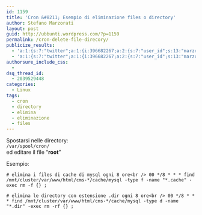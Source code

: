 ```yaml
---
id: 1159
title: 'Cron &#8211; Esempio di eliminazione files o directory'
author: Stefano Marzorati
layout: post
guid: http://ubbunti.wordpress.com/?p=1159
permalink: /cron-delete-file-direcory/
publicize_results:
  - 'a:1:{s:7:"twitter";a:1:{i:396682267;a:2:{s:7:"user_id";s:13:"marzorati_ste";s:7:"post_id";s:18:"187479829019500544";}}}'
  - 'a:1:{s:7:"twitter";a:1:{i:396682267;a:2:{s:7:"user_id";s:13:"marzorati_ste";s:7:"post_id";s:18:"187479829019500544";}}}'
authorsure_include_css:
  - 
dsq_thread_id:
  - 2039529448
categories:
  - Linux
tags:
  - cron
  - directory
  - elimina
  - eliminazione
  - files
---
```

Spostarsi nelle directory:  
`/var/spool/cron/`  
ed editare il file &#8220;**root**&#8221;

Esempio:

`# elimina i files di cache di mysql ogni 8 ore<br />
00 */8 * * * find /mnt/cluster/var/www/html/cms-*/cache/mysql -type f -name "*.cache" -exec rm -f {} ;`

`# elimina le directory con estensione .dir ogni 8 ore<br />
00 */8 * * * find /mnt/cluster/var/www/html/cms-*/cache/mysql -type d -name "*.dir" -exec rm -rf {} ;`